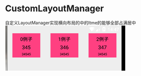 # CustomLayoutManager
自定义LayoutManager实现横向布局的中的Itme的能够全部占满居中
![](https://github.com/Weightang/CustomLayoutManager/blob/master/goods.jpg)
